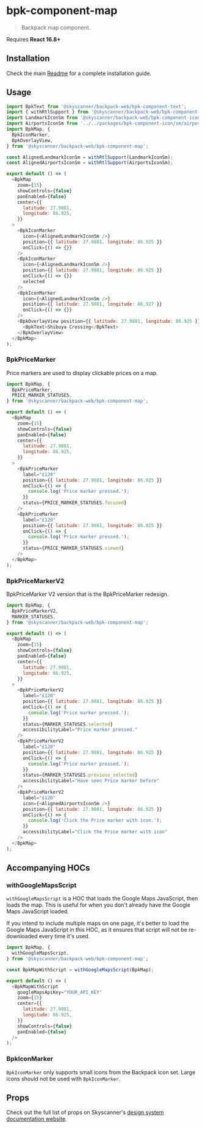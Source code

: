 # bpk-component-map

> Backpack map component.

Requires **React 16.8+**

## Installation

Check the main [Readme](https://github.com/skyscanner/backpack#usage) for a complete installation guide.

## Usage

```js
import BpkText from '@skyscanner/backpack-web/bpk-component-text';
import { withRtlSupport } from '@skyscanner/backpack-web/bpk-component-icon';
import LandmarkIconSm from '@skyscanner/backpack-web/bpk-component-icon/sm/landmark';
import AirportsIconSm from '../../packages/bpk-component-icon/sm/airports';
import BpkMap, {
  BpkIconMarker,
  BpkOverlayView,
} from '@skyscanner/backpack-web/bpk-component-map';

const AlignedLandmarkIconSm = withRtlSupport(LandmarkIconSm);
const AlignedAirportsIconSm = withRtlSupport(AirportsIconSm);

export default () => (
  <BpkMap
    zoom={15}
    showControls={false}
    panEnabled={false}
    center={{
      latitude: 27.9881,
      longitude: 86.925,
    }}
  >
    <BpkIconMarker
      icon={<AlignedLandmarkIconSm />}
      position={{ latitude: 27.9881, longitude: 86.925 }}
      onClick={() => {}}
    />
    <BpkIconMarker
      icon={<AlignedLandmarkIconSm />}
      position={{ latitude: 27.9881, longitude: 86.925 }}
      onClick={() => {}}
      selected
    />
    <BpkIconMarker
      icon={<AlignedLandmarkIconSm />}
      position={{ latitude: 27.9881, longitude: 86.927 }}
      onClick={() => {}}
    />
    <BpkOverlayView position={{ latitude: 27.9881, longitude: 86.925 }}>
      <BpkText>Shibuya Crossing</BpkText>
    </BpkOverlayView>
  </BpkMap>
);
```

### BpkPriceMarker

Price markers are used to display clickable prices on a map.

```js
import BpkMap, {
  BpkPriceMarker,
  PRICE_MARKER_STATUSES,
} from '@skyscanner/backpack-web/bpk-component-map';

export default () => (
  <BpkMap
    zoom={15}
    showControls={false}
    panEnabled={false}
    center={{
      latitude: 27.9881,
      longitude: 86.925,
    }}
  >
    <BpkPriceMarker
      label="£120"
      position={{ latitude: 27.9881, longitude: 86.925 }}
      onClick={() => {
        console.log('Price marker pressed.');
      }}
      status={PRICE_MARKER_STATUSES.focused}
    />
    <BpkPriceMarker
      label="£120"
      position={{ latitude: 27.9881, longitude: 86.925 }}
      onClick={() => {
        console.log('Price marker pressed.');
      }}
      status={PRICE_MARKER_STATUSES.viewed}
    />
  </BpkMap>
);
```

### BpkPriceMarkerV2

BpkPriceMarker V2 version that is the BpkPriceMarker redesign.

```js
import BpkMap, {
  BpkPriceMarkerV2,
  MARKER_STATUSES,
} from '@skyscanner/backpack-web/bpk-component-map';

export default () => (
  <BpkMap
    zoom={15}
    showControls={false}
    panEnabled={false}
    center={{
      latitude: 27.9881,
      longitude: 86.925,
    }}
  >
    <BpkPriceMarkerV2
      label="£120"
      position={{ latitude: 27.9881, longitude: 86.925 }}
      onClick={() => {
        console.log('Price marker pressed.');
      }}
      status={MARKER_STATUSES.selected}
      accessibilityLabel="Price marker pressed."
    />
    <BpkPriceMarkerV2
      label="£120"
      position={{ latitude: 27.9881, longitude: 86.925 }}
      onClick={() => {
        console.log('Price marker pressed.');
      }}
      status={MARKER_STATUSES.previous_selected}
      accessibilityLabel="Have seen Price marker before"
    />
    <BpkPriceMarkerV2
      label="£120"
      icon={<AlignedAirportsIconSm />}
      position={{ latitude: 27.9881, longitude: 86.925 }}
      onClick={() => {
        console.log('Click the Price marker with icon.');
      }}
      accessibilityLabel="Click the Price marker with icon"
    />
  </BpkMap>
);
```

## Accompanying HOCs

### withGoogleMapsScript

`withGoogleMapsScript` is a HOC that loads the Google Maps JavaScript, then loads the map. This is useful for when you don't already have the Google Maps JavaScript loaded.

If you intend to include multiple maps on one page, it's better to load the Google Maps JavaScript in this HOC, as it ensures that script will not be re-downloaded every time it's used.

```js
import BpkMap, {
  withGoogleMapsScript,
} from '@skyscanner/backpack-web/bpk-component-map';

const BpkMapWithScript = withGoogleMapsScript(BpkMap);

export default () => (
  <BpkMapWithScript
    googleMapsApiKey="YOUR_API_KEY"
    zoom={15}
    center={{
      latitude: 27.9881,
      longitude: 86.925,
    }}
    showControls={false}
    panEnabled={false}
  />
);
```

### BpkIconMarker

`BpkIconMarker` only supports small icons from the Backpack icon set. Large icons should not be used with `BpkIconMarker`.

## Props

Check out the full list of props on Skyscanner's [design system documentation website](https://www.skyscanner.design/latest/components/map/web-rj4ymUaL#section-props-0f).
